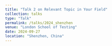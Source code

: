 ```yaml
---
title: "Talk 2 on Relevant Topic in Your Field"
collection: talks
type: "Talk"
permalink: /talks/2024_shenzhen
venue: "London School of Testing"
date: 2024-09-27
location: "Shenzhen, China"
---
```



<!-- This is a description of your talk, which is a markdown files that can be all markdown-ified like any other post. Yay markdown!-->
